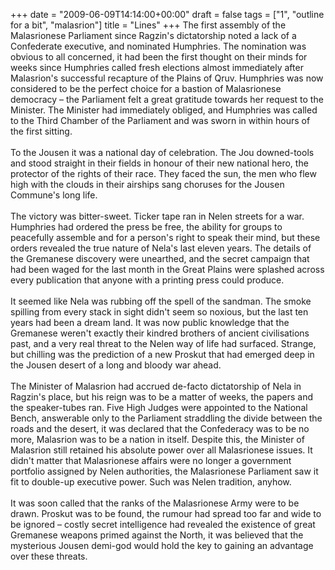+++
date = "2009-06-09T14:14:00+00:00"
draft = false
tags = ["1", "outline for a bit", "malasrion"]
title = "Lines"
+++
The first assembly of the Malasrionese Parliament since Ragzin's dictatorship noted a lack of a Confederate executive, and nominated Humphries. The nomination was obvious to all concerned, it had been the first thought on their minds for weeks since Humphries called fresh elections almost immediately after Malasrion's successful recapture of the Plains of Qruv. Humphries was now considered to be the perfect choice for a bastion of Malasrionese democracy – the Parliament felt a great gratitude towards her request to the Minister. The Minister had immediately obliged, and Humphries was called to the Third Chamber of the Parliament and was sworn in within hours of the first sitting.<br/><br/>To the Jousen it was a national day of celebration. The Jou downed-tools and stood straight in their fields in honour of their new national hero, the protector of the rights of their race. They faced the sun, the men who flew high with the clouds in their airships sang choruses for the Jousen Commune's long life.<br/><br/>The victory was bitter-sweet. Ticker tape ran in Nelen streets for a war. Humphries had ordered the press be free, the ability for groups to peacefully assemble and for a person's right to speak their mind, but these orders revealed the true nature of Nela's last eleven years. The details of the Gremanese discovery were unearthed, and the secret campaign that had been waged for the last month in the Great Plains were splashed across every publication that anyone with a printing press could produce.<br/><br/>It seemed like Nela was rubbing off the spell of the sandman. The smoke spilling from every stack in sight didn't seem so noxious, but the last ten years had been a dream land. It was now public knowledge that the Gremanese weren't exactly their kindred brothers of ancient civilisations past, and a very real threat to the Nelen way of life had surfaced. Strange, but chilling was the prediction of a new Proskut that had emerged deep in the Jousen desert of a long and bloody war ahead.<br/><br/>The Minister of Malasrion had accrued de-facto dictatorship of Nela in Ragzin's place, but his reign was to be a matter of weeks, the papers and the speaker-tubes ran. Five High Judges were appointed to the National Bench, answerable only to the Parliament straddling the divide between the roads and the desert, it was declared that the Confederacy was to be no more, Malasrion was to be a nation in itself. Despite this, the Minister of Malasrion still retained his absolute power over all Malasrionese issues. It didn't matter that Malasrionese affairs were no longer a government portfolio assigned by Nelen authorities, the Malasrionese Parliament saw it fit to double-up executive power. Such was Nelen tradition, anyhow.<br/><br/>It was soon called that the ranks of the Malasrionese Army were to be drawn. Proskut was to be found, the rumour had spread too far and wide to be ignored – costly secret intelligence had revealed the existence of great Gremanese weapons primed against the North, it was believed that the mysterious Jousen demi-god would hold the key to gaining an advantage over these threats.<div class="blogger-post-footer"><img width='1' height='1' src='https://blogger.googleusercontent.com/tracker/5693059957647979680-6963046458327243524?l=cosmiccowbell.blogspot.com' alt='' /></div>